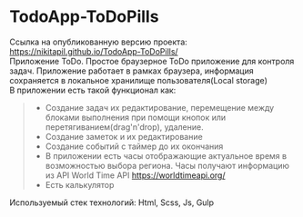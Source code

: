 # TodoApp-ToDoPills
Ссылка на опубликованную версию проекта: https://nikitapil.github.io/TodoApp-ToDoPills/  
Приложение ToDo. Простое браузерное ToDo приложение для контроля задач. Приложение работает в рамках браузера, информация сохраняется в локальное хранилище пользователя(Local storage)  
В приложении есть такой функционал как:  
> * Создание задач их редактирование, перемещение между блоками выполнения при помощи кнопок или перетягиванием(drag'n'drop), удаление.
> * Создание заметок и их редактирование
> * Создание событий с таймер до их окончания
> * В приложении есть часы отображающие актуальное время в возможностью выбора региона. Часы получают информацию из API World Time API https://worldtimeapi.org/
> * Есть калькулятор  

Используемый стек технологий: Html, Scss, Js, Gulp
